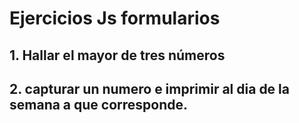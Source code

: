 # Ejercicios Js formularios

## 1. Hallar el mayor de tres números

## 2. capturar un numero e imprimir al dia de la semana a que corresponde.